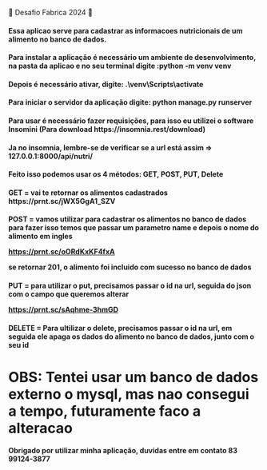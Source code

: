 :hammer: Desafio Fabrica 2024 :hammer:

<h4>Essa aplicao serve para cadastrar as informacoes nutricionais de um alimento no banco de dados.

<h4> Para instalar a aplicação é necessário um ambiente de desenvolvimento, na pasta da aplicao e no seu terminal digite :python -m venv venv

<h4> Depois é necessário ativar, digite:   .\venv\Scripts\activate

<h4> Para iniciar o servidor da aplicação digite: python manage.py runserver

<h4> Para usar é necessário fazer requisições, para isso eu utilizei o software Insomini (Para download https://insomnia.rest/download)



<h4> Ja no insomnia, lembre-se de verificar se a url está assim => 127.0.0.1:8000/api/nutri/

<h4> Feito isso podemos usar os 4 métodos: GET, POST, PUT, Delete

<h4> GET = vai te retornar os alimentos cadastrados 
https://prnt.sc/jWX5GgA1_SZV

<h4> POST = vamos utilizar para cadastrar os alimentos no banco de dados 
para fazer isso temos que passar um parametro name e depois o nome do alimento em ingles

https://prnt.sc/oORdKxKF4fxA

se retornar 201, o alimento foi incluido com sucesso no banco de dados

<h4> PUT = para utilizar o put, precisamos passar o id na url, seguida do json com o campo que queremos alterar

https://prnt.sc/sAqhme-3hmGD  

<h4> DELETE = Para ultilizar o delete, precisamos passar o id na url, em seguida ele apaga os dados do alimento no banco de dados, junto com o seu id</h4>

<h1>
<h9>OBS: Tentei usar um banco de dados externo o mysql, mas nao consegui a tempo, futuramente faco a alteracao</h9>

<H4>Obrigado por utilizar minha aplicação, duvidas entre em contato 83 99124-3877 </h4>

